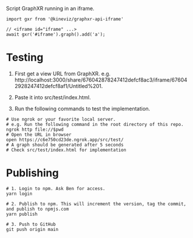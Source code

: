 Script GraphXR running in an iframe.

```
import gxr from '@kineviz/graphxr-api-iframe'

// <iframe id="iframe" ...>
await gxr('#iframe').graph().add('a');
```

# Testing

1. First get a view URL from GraphXR. e.g. http://localhost:3000/share/676042878247412defcf8ac3/iframe/676042928247412defcf8af1/Untitled%201.

2. Paste it into src/test/index.html.

3. Run the following commands to test the implementation.

```
# Use ngrok or your favorite local server.
# e.g. Run the following command in the root directory of this repo.
ngrok http file://$pwd
# Open the URL in browser
open https://c6e750cd23de.ngrok.app/src/test/
# A graph should be generated after 5 seconds
# Check src/test/index.html for implementation
```

# Publishing

```
# 1. Login to npm. Ask Ben for access.
yarn login

# 2. Publish to npm. This will increment the version, tag the commit, and publish to npmjs.com
yarn publish

# 3. Push to GitHub
git push origin main
```